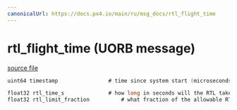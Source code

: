 ```yaml
---
canonicalUrl: https://docs.px4.io/main/ru/msg_docs/rtl_flight_time
---
```


# rtl_flight_time (UORB message)



[source file](https://github.com/PX4/PX4-Autopilot/blob/release/1.13/msg/rtl_flight_time.msg)

```c
uint64 timestamp                # time since system start (microseconds)

float32 rtl_time_s              # how long in seconds will the RTL take
float32 rtl_limit_fraction          # what fraction of the allowable RTL time would be taken

```
